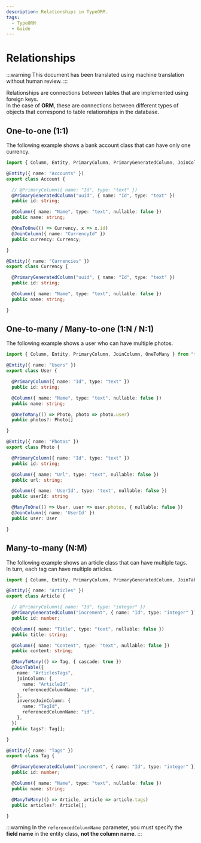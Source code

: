 ```yaml
---
description: Relationships in TypeORM.
tags:
  - TypeORM
  - Guide
---
```


# Relationships

:::warning
This document has been translated using machine translation without human review.
:::

Relationships are connections between tables that are implemented using foreign keys.  
In the case of **ORM**, these are connections between different types of objects that correspond to table relationships in the database.

## One-to-one (1:1)

The following example shows a bank account class that can have only one currency.

```typescript
import { Column, Entity, PrimaryColumn, PrimaryGeneratedColumn, JoinColumn, OneToOne } from "typeorm";

@Entity({ name: "Accounts" })
export class Account {

  // @PrimaryColumn({ name: "Id", type: "text" })
  @PrimaryGeneratedColumn("uuid", { name: "Id", type: "text" })
  public id: string;

  @Column({ name: "Name", type: "text", nullable: false })
  public name: string;

  @OneToOne(() => Currency, x => x.id)
  @JoinColumn({ name: "CurrencyId" })
  public currency: Currency;

}

@Entity({ name: "Currencies" })
export class Currency {

  @PrimaryGeneratedColumn("uuid", { name: "Id", type: "text" })
  public id: string;

  @Column({ name: "Name", type: "text", nullable: false })
  public name: string;

}
```

## One-to-many / Many-to-one (1:N / N:1)

The following example shows a user who can have multiple photos.

```typescript
import { Column, Entity, PrimaryColumn, JoinColumn, OneToMany } from "typeorm";

@Entity({ name: "Users" })
export class User {

  @PrimaryColumn({ name: "Id", type: "text" })
  public id: string;

  @Column({ name: "Name", type: "text", nullable: false })
  public name: string;

  @OneToMany(() => Photo, photo => photo.user)
  public photos?: Photo[]

}

@Entity({ name: "Photos" })
export class Photo {

  @PrimaryColumn({ name: "Id", type: "text" })
  public id: string;

  @Column({ name: "Url", type: "text", nullable: false })
  public url: string;

  @Column({ name: 'UserId', type: 'text', nullable: false })
  public userId: string

  @ManyToOne(() => User, user => user.photos, { nullable: false })
  @JoinColumn({ name: 'UserId' })
  public user: User

}
```

## Many-to-many (N:M)

The following example shows an article class that can have multiple tags.  
In turn, each tag can have multiple articles.

```typescript
import { Column, Entity, PrimaryColumn, PrimaryGeneratedColumn, JoinTable, ManyToMany } from "typeorm";

@Entity({ name: "Articles" })
export class Article {

  // @PrimaryColumn({ name: "Id", type: "integer" })
  @PrimaryGeneratedColumn("increment", { name: "Id", type: "integer" })
  public id: number;

  @Column({ name: "Title", type: "text", nullable: false })
  public title: string;

  @Column({ name: "Content", type: "text", nullable: false })
  public content: string;

  @ManyToMany(() => Tag, { cascade: true })
  @JoinTable({
    name: "ArticlesTags",
    joinColumn: {
      name: "ArticleId",
      referencedColumnName: "id",
    },
    inverseJoinColumn: {
      name: "TagId",
      referencedColumnName: "id",
    },
  })
  public tags?: Tag[];

}

@Entity({ name: "Tags" })
export class Tag {

  @PrimaryGeneratedColumn("increment", { name: "Id", type: "integer" })
  public id: number;

  @Column({ name: "Name", type: "text", nullable: false })
  public name: string;

  @ManyToMany(() => Article, article => article.tags)
  public articles?: Article[];

}
```

:::warning
In the `referencedColumnName` parameter, you must specify the **field name** in the entity class, **not the column name**.
:::

